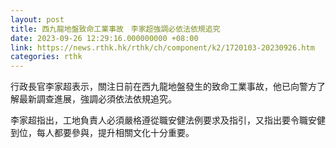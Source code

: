 ```yaml
---
layout: post
title: 西九龍地盤致命工業事故　李家超強調必依法依規追究
date: 2023-09-26 12:29:16.000000000 +08:00
link: https://news.rthk.hk/rthk/ch/component/k2/1720103-20230926.htm
categories: rthk
---
```


行政長官李家超表示，關注日前在西九龍地盤發生的致命工業事故，他已向警方了解最新調查進展，強調必須依法依規追究。

李家超指出，工地負責人必須嚴格遵從職安健法例要求及指引，又指出要令職安健到位，每人都要參與，提升相關文化十分重要。
